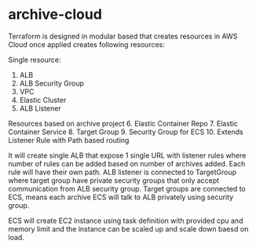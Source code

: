 # archive-cloud

Terraform is designed in modular based that creates resources in AWS Cloud once applied creates following resources:

Single resource:

1. ALB
2. ALB Security Group
3. VPC
4. Elastic Cluster
5. ALB Listener

Resources based on archive project
6. Elastic Container Repo
7. Elastic Container Service
8. Target Group
9. Security Group for ECS
10. Extends Listener Rule with Path based routing


It will create single ALB that expose 1 single URL with listener rules where number of rules can be added based on number of archives added. Each rule 
will have their own path. ALB listener is connected to TargetGroup where target group have private security groups that only accept communication from
ALB security group. Target groups are connected to ECS, means each archive ECS will talk to ALB privately using security group.

ECS will create EC2 instance using task definition with provided cpu and memory limit and the instance can be scaled up and scale down baesd on load.
